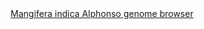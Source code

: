 <div id="Mangifera_indica_Alphonso_genome_browser" align="center">
  <a href="https://ink-blot.github.io/?sessionURL=blob:zZVpb6M4HMa_ysqvdiVCOEPIu1xtmgm5SJqko1FkgwEnGBNsclX97ut0mhmtttq2qz0qIYTNY_7H87N5BHtccMIy0ACGqtuqDRTAE3bwIc1TPIQUc9CIYMqxAgoc4QJnAQaNRxBBLuB8OpALEyFy3qhWQxhVYpwxSgKuclOFeYWzUiRYSiuGCik8swweuBowKsUCVmGaJyzjrAqDAHNe0ao5zuL1Acrb9d36.ZN4TctUkOeoa5mETCxUIyizJVmIj28k8p7IsdMzt56RP9jHSVbv6nOxOvmQ3aDW.T5YbEaHwa49DcfLL_3biJPZHnes1G0mpKbd0d4wLou82iT50Yeo2HlnnRarsztjvXzSRK0bL191R8g19llnrnU7x0F2WAzGbWPGWkT0TNpCD_crKgsi4EkBKQtK2XYQJIXuNGxFq1uKZbuVy5OtuLYryy4YAY2v3xQgChhspfrrIxCnXHoDON6VzzYpgBUhLkCj4mqao7uuYVuOpbmu_qQ8grJI_2HzKMykG2SNQyLWIRMqZ4WQPsVRZKrxWeYTkfTZOxn4bfEnctaBM2yKWXQUE.9.uvfJdmCWkR_38yGrt9BtiSabLkELDUV9HdFdfXrsZvO7mT73spYz91SBiKzo3aVHrKBQSOllSo5fnIVZxgQUl_2qgASTOJEaR1NAwFImfQZFjH7VlF_kpdvab1K0J5wgkhJxWsiQ7AAapmHXLP0HGua_g8KP3etPp3Wjrrt1c62vpf1CHiHhmmc5V2U16j6I_kTGh9d.IlACej93Xe200_r9HrxDZNEmcXNRDNt3B9YKztiYE950S8T2lpcMKOrrPtHb3k0.WGzqD5s_gvLxLl65kTM_sdnDgsBMvIqD7riO8RcAvWBi_S.YXIxN_zYor63.RKjkhv1AW1vk8xGG9OxnXnA5LuCyU_TMTUej2w4b6ix2VqHphv6qzH3aRH5vtO0chqus9iFUXu3kx2HRLa3mvE2L_R_SoiJI34HFi.wT.W99Ychbtie93qQcJ57Rn02anZo4w7M.PC274S5uH7d4cLy_8x7GxWk5hrc3m2TnWRM0KhlPZEVv.X_tzdXo78PrzyQlcUbxs9UvvtWevj39Dg--">Mangifera indica Alphonso genome browser</a>
</div>
